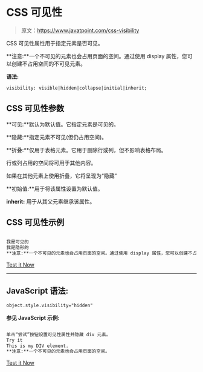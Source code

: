 # CSS 可见性

> 原文：<https://www.javatpoint.com/css-visibility>

CSS 可见性属性用于指定元素是否可见。

**注意:**一个不可见的元素也会占用页面的空间。通过使用 display 属性，您可以创建不占用空间的不可见元素。

**语法:**

```html
visibility: visible|hidden|collapse|initial|inherit;

```

## CSS 可见性参数

**可见:**默认为默认值。它指定元素是可见的。

**隐藏:**指定元素不可见(但仍占用空间)。

**折叠:**仅用于表格元素。它用于删除行或列，但不影响表格布局。

行或列占用的空间将可用于其他内容。

如果在其他元素上使用折叠，它将呈现为“隐藏”

**初始值:**用于将该属性设置为默认值。

**inherit:** 用于从其父元素继承该属性。

## CSS 可见性示例

```html

我是可见的
我是隐形的
**注意:**一个不可见的元素也会占用页面的空间。通过使用 display 属性，您可以创建不占用空间的不可见元素。

```

[Test it Now](https://www.javatpoint.com/oprweb/test.jsp?filename=css-visibility1)

* * *

## JavaScript 语法:

```html
object.style.visibility="hidden"

```

**参见 JavaScript 示例:**

```html

单击“尝试”按钮设置可见性属性并隐藏 div 元素。
Try it
This is my DIV element.
**注意:**一个不可见的元素也会占用页面的空间。

```

[Test it Now](https://www.javatpoint.com/oprweb/test.jsp?filename=css-visibility2)